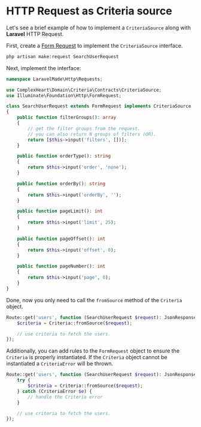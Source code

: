 # HTTP Request as Criteria source

Let's see a brief example of how to implement a `CriteriaSource` along with **Laravel** HTTP Request.

First, create a [Form Request](https://laravel.com/docs/10.x/validation#creating-form-requests) to implement
the `CriteriaSource` interface.

```bash
php artisan make:request SearchUserRequest
```

Next, implement the interface:

```php
namespace LaravelMade\Http\Requests;

use ComplexHeart\Domain\Criteria\Contracts\CriteriaSource;
use Illuminate\Foundation\Http\FormRequest;

class SearchUserRequest extends FormRequest implements CriteriaSource
{
    public function filterGroups(): array
    {
        // get the filter groups from the request.
        // you can also return N groups of filters (OR).
        return [$this->input('filters', [])];
    }

    public function orderType(): string
    {
        return $this->input('order', 'none');
    }

    public function orderBy(): string
    {
        return $this->input('orderBy', '');
    }

    public function pageLimit(): int
    {
        return $this->input('limit', 25);
    }

    public function pageOffset(): int
    {
        return $this->input('offset', 0);
    }

    public function pageNumber(): int
    {
        return $this->input('page', 0);
    }
}
```

Done, now you only need to call the `fromSource` method of the `Criteria` object.

```php
Route::get('users', function (SearchUserRequest $request): JsonResponse {
    $criteria = Criteria::fromSource($request);

    // use criteria to fetch the users.
});
```

Additionally, you can add rules to the `FormRequest` object to ensure the `Criteria` is properly instantiated. If the
`Criteria` object cannot be instantiated a `CriteriaError` will be thrown.

```php
Route::get('users', function (SearchUserRequest $request): JsonResponse {
    try {
        $criteria = Criteria::fromSource($request);
    } catch (CriteriaError $e) {
        // handle the Criteria error
    }

    // use criteria to fetch the users.
});
```
